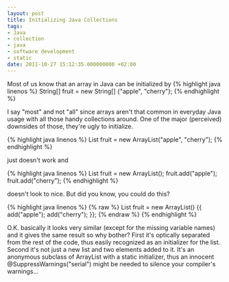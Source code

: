 ```yaml
---
layout: post
title: Initializing Java Collections
tags:
- Java
- collection
- java
- software development
- static
date: 2011-10-27 15:12:35.000000000 +02:00
---
```

Most of us know that an array in Java can be initialized by
{% highlight java linenos %}
String[] fruit = new String[] {"apple", "cherry"};
{% endhighlight %}


I say "most" and not "all" since arrays aren't that common in everyday Java usage with all those handy collections around. One of the major (perceived) downsides of those, they're ugly to initialize.
 
{% highlight java linenos %} 
List fruit = new ArrayList("apple", "cherry");
{% endhighlight %} 
 
just doesn't work and

{% highlight java linenos %} 
List fruit = new ArrayList();
fruit.add("apple");
fruit.add("cherry");
{% endhighlight %} 

doesn't look to nice. But did you know, you could do this?

{% highlight java linenos %}
{% raw %} 
List fruit = new ArrayList() {{
    add("apple");
    add("cherry");
}};
{% endraw %}
{% endhighlight %} 
 
O.K. basically it looks very similar (except for the missing variable names) and it gives the same result so why bother? First it's optically separated from the rest of the code, thus easily recognized as an initializer for the list. Second it's not just a new list and two elements added to it. It's an anonymous subclass of ArrayList with a static initializer, thus an innocent @SuppressWarnings("serial") might be needed to silence your compiler's warnings...
